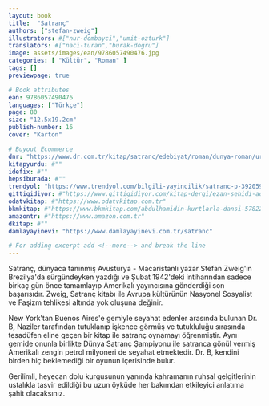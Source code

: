 ```yaml
---
layout: book
title:  "Satranç"
authors: ["stefan-zweig"]
illustrators: #["nur-dombayci","umit-ozturk"]
translators: #["naci-turan","burak-dogru"]
image: assets/images/ean/9786057490476.jpg
categories: [ "Kültür", "Roman" ]
tags: []
previewpage: true

# Book attributes
ean: 9786057490476
languages: ["Türkçe"]
page: 80
size: "12.5x19.2cm"
publish-number: 16
cover: "Karton"

# Buyout Ecommerce
dnr: "https://www.dr.com.tr/kitap/satranc/edebiyat/roman/dunya-roman/urunno=0002011730001"
kitapyurdu: #""
idefix: #""
hepsiburada: #""
trendyol: "https://www.trendyol.com/bilgili-yayincilik/satranc-p-392059584?boutiqueId=61&merchantId=126218&filterOverPriceListings=false&sav=true"
gittigidiyor: #"https://www.gittigidiyor.com/kitap-dergi/ezan-sehidi-adnan-menderes_pdp_732728793"
odatvkitap: #"https://www.odatvkitap.com.tr"
bkmkitap: #"https://www.bkmkitap.com/abdulhamidin-kurtlarla-dansi-578226"
amazontr: #"https://www.amazon.com.tr"
dkitap: #""
damlayayinevi: "https://www.damlayayinevi.com.tr/satranc"

# For adding excerpt add <!--more--> and break the line
---
```

Satranç, dünyaca tanınmış Avusturya - Macaristanlı yazar Stefan Zweig'in Brezilya'da sürgündeyken yazdığı ve Şubat 1942'deki intiharından sadece birkaç gün önce tamamlayıp Amerikalı yayıncısına gönderdiği son başarısıdır.
Zweig, Satranç kitabı ile Avrupa kültürünün Nasyonel Sosyalist ve Faşizm tehlikesi altında yok oluşuna değinir.

New York'tan Buenos Aires'e gemiyle seyahat edenler arasında bulunan Dr. B, Naziler tarafından tutuklanıp işkence görmüş ve tutukluluğu sırasında tesadüfen eline geçen bir kitap ile satranç oynamayı öğrenmiştir.
Aynı gemide onunla birlikte Dünya Satranç Şampiyonu ile satranca gönül vermiş Amerikalı zengin petrol milyoneri de seyahat etmektedir.
Dr. B, kendini birden hiç beklemediği bir oyunun içerisinde bulur.

Gerilimli, heyecan dolu kurgusunun yanında kahramanın ruhsal gelgitlerinin ustalıkla tasvir edildiği bu uzun öyküde her bakımdan etkileyici anlatıma şahit olacaksınız.


<!--more--> 